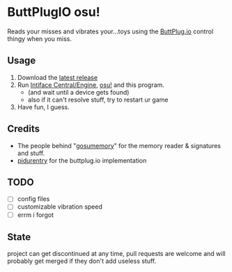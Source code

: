 # ButtPlugIO osu!
Reads your misses and vibrates your...toys using the [ButtPlug.io](https://buttplug.io) control thingy when you miss.

## Usage
1. Download the [latest release](https://github.com/IkeaSharkEnthusiast/buttosu/releases/)
2. Run [Intiface Central/Engine](https://intiface.com/), [osu!](https://osu.ppy.sh/) and this program.
    * (and wait until a device gets found)
    * also if it can't resolve stuff, try to restart ur game
3. Have fun, I guess.

## Credits
- The people behind "[gosumemory](https://github.com/l3lackShark/gosumemory/)" for the memory reader & signatures and stuff.
- [pidurentry](https://github.com/pidurentry) for the buttplug.io implementation

## TODO
- [ ] config files
- [ ] customizable vibration speed
- [ ] errm i forgot

## State
project can get discontinued at any time, pull requests are welcome and will probably get merged if they don't add useless stuff.